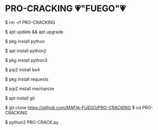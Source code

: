 # PRO-CRACKING 💗"FUEGO"💗

$ rm -rf PRO-CRACKING

$ apt update && apt upgrade

$ pkg install python

$ apt install python2

$ pkg install python3

$ pip2 install bs4

$ pkg install requests

$ pip2 install mechanize

$ apt install git 

$ git clone https://github.com/MAFIA-FUEGO/PRO-CRACKING
$ cd PRO-CRACKING

$ python2 PRO-CRACK.py
